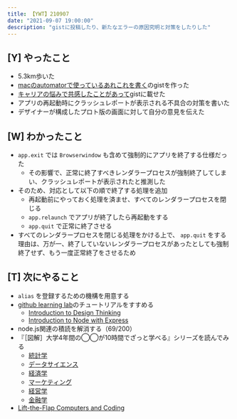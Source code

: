 ```yaml
---
title: 【YWT】210907
date: "2021-09-07 19:00:00"
description: "gistに投稿したり、新たなエラーの原因究明と対策をしたりした"
---
```


## [Y] やったこと

- 5.3km歩いた
- [macのautomatorで使っているあれこれを書く](https://gist.github.com/LeeDDHH/fc5a6d20fef7d4e753041d12c8d33ad4)のgistを作った
- [キャリアの悩みで共感したことがあって](https://gist.github.com/LeeDDHH/312d9337233cf7bdfe19d1e7269cf161)gistに載せた
- アプリの再起動時にクラッシュレポートが表示される不具合の対策を書いた
- デザイナーが構成したプロト版の画面に対して自分の意見を伝えた

## [W] わかったこと

- `app.exit` では `Browserwindow` も含めて強制的にアプリを終了する仕様だった
  - その影響で、正常に終了すべきレンダラープロセスが強制終了してしまい、クラッシュレポートが表示されたと推測した
- そのため、対応として以下の順で終了する処理を追加
  - 再起動前にやっておく処理を済ませ、すべてのレンダラープロセスを閉じる
  - `app.relaunch` でアプリが終了したら再起動をする
  - `app.quit` で正常に終了させる
- すべてのレンダラープロセスを閉じる処理をかける上で、 `app.quit` をする理由は、万が一、終了していないレンダラープロセスがあったとしても強制終了せず、もう一度正常終了をさせるため

## [T] 次にやること

- `alias` を登録するための機構を用意する
- [github learning lab](https://lab.github.com/githubtraining)のチュートリアルをすすめる
  - [Introduction to Design Thinking](https://lab.github.com/githubtraining/introduction-to-design-thinking)
  - [Introduction to Node with Express](https://lab.github.com/everydeveloper/introduction-to-node-with-express)
- node.js関連の積読を解消する（69/200）
- 『［図解］大学4年間の◯◯が10時間でざっと学べる』シリーズを読んでみる
  - [統計学](https://www.amazon.co.jp/dp/B07PXB4NN9)
  - [データサイエンス](https://www.amazon.co.jp/dp/B07XNW3TQM)
  - [経済学](https://www.amazon.co.jp/dp/B01KNLFHH6)
  - [マーケティング](https://www.amazon.co.jp/dp/B07BNC2SV3)
  - [経営学](https://www.amazon.co.jp/dp/B071SKDF3L)
  - [金融学](https://www.amazon.co.jp/dp/B07BB6Z7FW)
- [Lift-the-Flap Computers and Coding](https://www.amazon.co.jp/dp/1409591514)

<!-- https://twitter.com/camomile_cafe/status/1435229673441554438?s=20 -->
